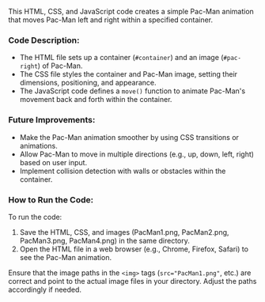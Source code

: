 This HTML, CSS, and JavaScript code creates a simple Pac-Man animation that moves Pac-Man left and right within a specified container.

### Code Description:
- The HTML file sets up a container (`#container`) and an image (`#pac-right`) of Pac-Man.
- The CSS file styles the container and Pac-Man image, setting their dimensions, positioning, and appearance.
- The JavaScript code defines a `move()` function to animate Pac-Man's movement back and forth within the container. 

### Future Improvements:
- Make the Pac-Man animation smoother by using CSS transitions or animations.
- Allow Pac-Man to move in multiple directions (e.g., up, down, left, right) based on user input.
- Implement collision detection with walls or obstacles within the container.

### How to Run the Code:
To run the code:
1. Save the HTML, CSS, and images (PacMan1.png, PacMan2.png, PacMan3.png, PacMan4.png) in the same directory.
2. Open the HTML file in a web browser (e.g., Chrome, Firefox, Safari) to see the Pac-Man animation.

Ensure that the image paths in the `<img>` tags (`src="PacMan1.png"`, etc.) are correct and point to the actual image files in your directory. Adjust the paths accordingly if needed.
